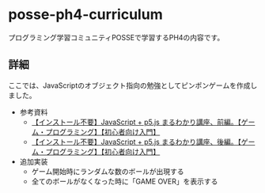 # posse-ph4-curriculum
プログラミング学習コミュニティPOSSEで学習するPH4の内容です。

## 詳細
ここでは、JavaScriptのオブジェクト指向の勉強としてピンポンゲームを作成しました。
- 参考資料
    - [【インストール不要】JavaScript + p5.js まるわかり講座、前編。【ゲーム・プログラミング】【初心者向け入門】](https://www.youtube.com/watch?v=rdGKg6VbFBo) 
    - [【インストール不要】JavaScript + p5.js まるわかり講座、後編。【ゲーム・プログラミング】【初心者向け入門】](https://www.youtube.com/watch?v=Q6yVb-rF9jM) 
- 追加実装
    - ゲーム開始時にランダムな数のボールが出現する
    - 全てのボールがなくなった時に「GAME OVER」を表示する
